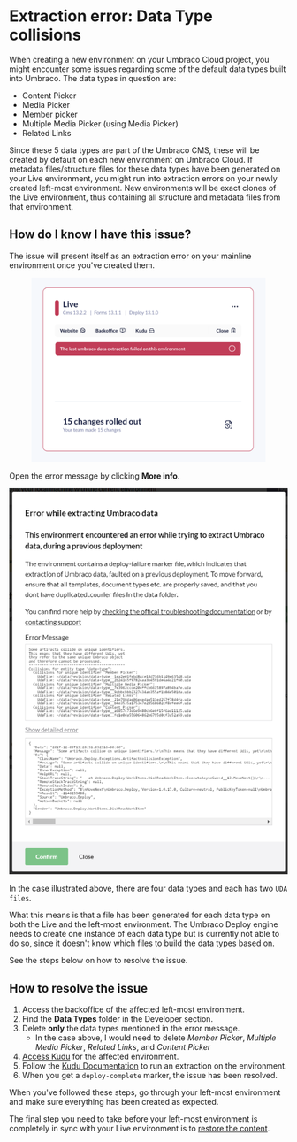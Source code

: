 # Extraction error: Data Type collisions

When creating a new environment on your Umbraco Cloud project, you might encounter some issues regarding some of the default data types built into Umbraco. The data types in question are:

* Content Picker
* Media Picker
* Member picker
* Multiple Media Picker (using Media Picker)
* Related Links

Since these 5 data types are part of the Umbraco CMS, these will be created by default on each new environment on Umbraco Cloud. If metadata files/structure files for these data types have been generated on your Live environment, you might run into extraction errors on your newly created left-most environment. New environments will be exact clones of the Live environment, thus containing all structure and metadata files from that environment.

## How do I know I have this issue?

The issue will present itself as an extraction error on your mainline environment once you've created them.

<figure><img src="../../../../.gitbook/assets/image (53).png" alt=""><figcaption></figcaption></figure>

Open the error message by clicking **More info**.

![Error message](../../../../troubleshooting/deployments/images/extraction-on-dev-detailed.png)

In the case illustrated above, there are four data types and each has two `UDA files`.

What this means is that a file has been generated for each data type on both the Live and the left-most environment. The Umbraco Deploy engine needs to create one instance of each data type but is currently not able to do so, since it doesn't know which files to build the data types based on.

See the steps below on how to resolve the issue.

## How to resolve the issue

1. Access the backoffice of the affected left-most environment.
2. Find the **Data Types** folder in the Developer section.
3. Delete **only** the data types mentioned in the error message.
   * In the case above, I would need to delete _Member Picker_, _Multiple Media Picker_, _Related Links_, and _Content Picker_
4. [Access Kudu](../../power-tools/) for the affected environment.
5. Follow the [Kudu Documentation](../../power-tools/manual-extractions.md) to run an extraction on the environment.
6. When you get a `deploy-complete` marker, the issue has been resolved.

When you've followed these steps, go through your left-most environment and make sure everything has been created as expected.

The final step you need to take before your left-most environment is completely in sync with your Live environment is to [restore the content](../../../../build-and-customize-your-solution/handle-deployments-and-environments/deployment/restoring-content/).

